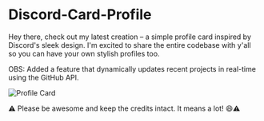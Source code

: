 # Discord-Card-Profile
Hey there, check out my latest creation – a simple profile card inspired by Discord's sleek design. I'm excited to share the entire codebase with y'all so you can have your own stylish profiles too.

OBS: Added a feature that dynamically updates recent projects in real-time using the GitHub API.

![Profile Card](https://github.com/PixoPjl/Discord-Card-Profile/assets/131977643/ce0af7f6-0ff0-406b-bfb0-a4fcfc1ef1ba)

 ⚠️ Please be awesome and keep the credits intact. It means a lot! 😄⚠️
